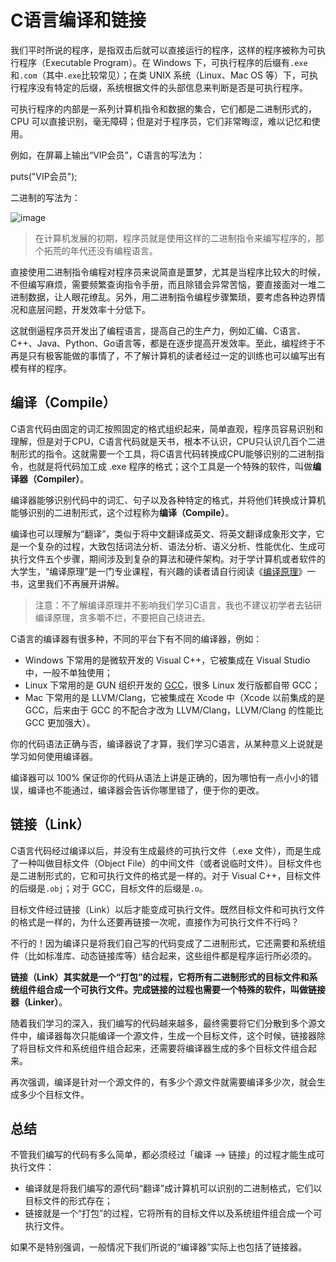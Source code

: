 # C语言编译和链接

我们平时所说的程序，是指双击后就可以直接运行的程序，这样的程序被称为可执行程序（Executable Program）。在 Windows 下，可执行程序的后缀有`.exe`和`.com`（其中`.exe`比较常见）；在类 UNIX 系统（Linux、Mac OS 等）下，可执行程序没有特定的后缀，系统根据文件的头部信息来判断是否是可执行程序。

可执行程序的内部是一系列计算机指令和数据的集合，它们都是二进制形式的，CPU 可以直接识别，毫无障碍；但是对于程序员，它们非常晦涩，难以记忆和使用。

例如，在屏幕上输出“VIP会员”，C语言的写法为：

puts("VIP会员");

二进制的写法为：

![image](https://upload-images.jianshu.io/upload_images/5436814-298ac77271eef1d9.jpg?imageMogr2/auto-orient/strip%7CimageView2/2/w/1240)

> 在计算机发展的初期，程序员就是使用这样的二进制指令来编写程序的，那个拓荒的年代还没有编程语言。

直接使用二进制指令编程对程序员来说简直是噩梦，尤其是当程序比较大的时候，不但编写麻烦，需要频繁查询指令手册，而且除错会异常苦恼，要直接面对一堆二进制数据，让人眼花缭乱。另外，用二进制指令编程步骤繁琐，要考虑各种边界情况和底层问题，开发效率十分低下。

这就倒逼程序员开发出了编程语言，提高自己的生产力，例如汇编、C语言、C++、Java、Python、Go语言等，都是在逐步提高开发效率。至此，编程终于不再是只有极客能做的事情了，不了解计算机的读者经过一定的训练也可以编写出有模有样的程序。

## 编译（Compile）

C语言代码由固定的词汇按照固定的格式组织起来，简单直观，程序员容易识别和理解，但是对于CPU，C语言代码就是天书，根本不认识，CPU只认识几百个二进制形式的指令。这就需要一个工具，将C语言代码转换成CPU能够识别的二进制指令，也就是将代码加工成 .exe 程序的格式；这个工具是一个特殊的软件，叫做**编译器（Compiler）**。

编译器能够识别代码中的词汇、句子以及各种特定的格式，并将他们转换成计算机能够识别的二进制形式，这个过程称为**编译（Compile）**。

编译也可以理解为“翻译”，类似于将中文翻译成英文、将英文翻译成象形文字，它是一个复杂的过程，大致包括词法分析、语法分析、语义分析、性能优化、生成可执行文件五个步骤，期间涉及到复杂的算法和硬件架构。对于学计算机或者软件的大学生，“编译原理”是一门专业课程，有兴趣的读者请自行阅读《[编译原理](https://book.douban.com/subject/3296317/)》一书，这里我们不再展开讲解。

> 注意：不了解编译原理并不影响我们学习C语言，我也不建议初学者去钻研编译原理，贪多嚼不烂，不要把自己绕进去。

C语言的编译器有很多种，不同的平台下有不同的编译器，例如：

*   Windows 下常用的是微软开发的 Visual C++，它被集成在 Visual Studio 中，一般不单独使用；
*   Linux 下常用的是 GUN 组织开发的 [GCC](http://c.biancheng.net/gcc/)，很多 Linux 发行版都自带 GCC；
*   Mac 下常用的是 LLVM/Clang，它被集成在 Xcode 中（Xcode 以前集成的是 GCC，后来由于 GCC 的不配合才改为 LLVM/Clang，LLVM/Clang 的性能比 GCC 更加强大）。

你的代码语法正确与否，编译器说了才算，我们学习C语言，从某种意义上说就是学习如何使用编译器。

编译器可以 100% 保证你的代码从语法上讲是正确的，因为哪怕有一点小小的错误，编译也不能通过，编译器会告诉你哪里错了，便于你的更改。

## 链接（Link）

C语言代码经过编译以后，并没有生成最终的可执行文件（.exe 文件），而是生成了一种叫做目标文件（Object File）的中间文件（或者说临时文件）。目标文件也是二进制形式的，它和可执行文件的格式是一样的。对于 Visual C++，目标文件的后缀是`.obj`；对于 GCC，目标文件的后缀是`.o`。

目标文件经过链接（Link）以后才能变成可执行文件。既然目标文件和可执行文件的格式是一样的，为什么还要再链接一次呢，直接作为可执行文件不行吗？

不行的！因为编译只是将我们自己写的代码变成了二进制形式，它还需要和系统组件（比如标准库、动态链接库等）结合起来，这些组件都是程序运行所必须的。

**链接（Link）**其实就是一个“打包”的过程，它将所有二进制形式的目标文件和系统组件组合成一个可执行文件。完成链接的过程也需要一个特殊的软件，叫做**链接器（Linker）**。

随着我们学习的深入，我们编写的代码越来越多，最终需要将它们分散到多个源文件中，编译器每次只能编译一个源文件，生成一个目标文件，这个时候，链接器除了将目标文件和系统组件组合起来，还需要将编译器生成的多个目标文件组合起来。

再次强调，编译是针对一个源文件的，有多少个源文件就需要编译多少次，就会生成多少个目标文件。

## 总结

不管我们编写的代码有多么简单，都必须经过「编译 --> 链接」的过程才能生成可执行文件：

*   编译就是将我们编写的源代码“翻译”成计算机可以识别的二进制格式，它们以目标文件的形式存在；
*   链接就是一个“打包”的过程，它将所有的目标文件以及系统组件组合成一个可执行文件。

如果不是特别强调，一般情况下我们所说的“编译器”实际上也包括了链接器。